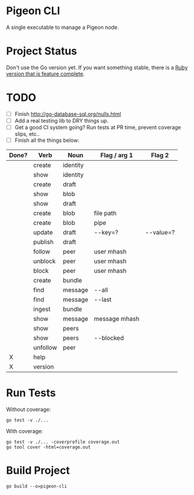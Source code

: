 # Pigeon CLI

A single executable to manage a Pigeon node.

# Project Status

Don't use the Go version yet. If you want something stable, there is a [Ruby version that is feature complete](https://tildegit.org/PigeonProtocolConsortium/Pigeon-Ruby).

# TODO

 - [ ] Finish http://go-database-sql.org/nulls.html
 - [ ] Add a real testing lib to DRY things up.
 - [ ] Get a good CI system going? Run tests at PR time, prevent coverage slips, etc..
 - [ ] Finish all the things below:

 |Done?|Verb        |Noun    | Flag / arg 1  | Flag 2    |
 |-----|------------|--------|---------------|-----------|
 |     |create      |identity|               |           |
 |     |show        |identity|               |           |
 |     |create      |draft   |               |           |
 |     |show        |blob    |               |           |
 |     |show        |draft   |               |           |
 |     |create      |blob    | file path     |           |
 |     |create      |blob    | pipe          |           |
 |     |update      |draft   | --key=?       | --value=? |
 |     |publish     |draft   |               |           |
 |     |follow      |peer    | user mhash    |           |
 |     |unblock     |peer    | user mhash    |           |
 |     |block       |peer    | user mhash    |           |
 |     |create      |bundle  |               |           |
 |     |find        |message | --all         |           |
 |     |find        |message | --last        |           |
 |     |ingest      |bundle  |               |           |
 |     |show        |message | message mhash |           |
 |     |show        |peers   |               |           |
 |     |show        |peers   | --blocked     |           |
 |     |unfollow    |peer    |               |           |
 |  X  |help        |        |               |           |
 |  X  |version     |        |               |           |

# Run Tests

Without coverage:

```
go test -v ./...
```

With coverage:

```
go test -v ./... -coverprofile coverage.out
go tool cover -html=coverage.out
```

# Build Project

```
go build --o=pigeon-cli
```
